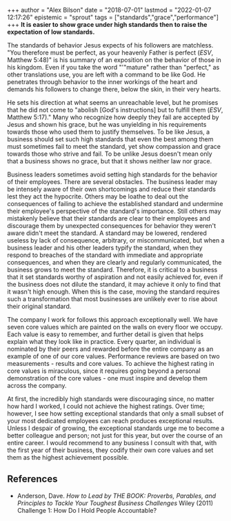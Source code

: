 +++
author = "Alex Bilson"
date = "2018-07-01"
lastmod = "2022-01-07 12:17:26"
epistemic = "sprout"
tags = ["standards","grace","performance"]
+++
**It is easier to show grace under high standards then to raise the expectation of low standards.**

The standards of behavior Jesus expects of his followers are matchless. "You therefore must be perfect, as your heavenly Father is perfect (_ESV_, Matthew 5:48)" is his summary of an exposition on the behavior of those in his kingdom. Even if you take the word "'"mature" rather than "perfect," as other translations use, you are left with a command to be like God. He penetrates through behavior to the inner workings of the heart and demands his followers to change there, below the skin, in their very hearts.

He sets his direction at what seems an unreachable level, but he promises that he did not come to "abolish [God's instructions] but to fulfill them (_ESV_, Matthew 5:17)." Many who recognize how deeply they fail are accepted by Jesus and shown his grace, but he was unyielding in his requirements towards those who used them to justify themselves. To be like Jesus, a business should set such high standards that even the best among them must sometimes fail to meet the standard, yet show compassion and grace towards those who strive and fail. To be unlike Jesus doesn't mean only that a business shows no grace, but that it shows neither law nor grace.

Business leaders sometimes avoid setting high standards for the behavior of their employees. There are several obstacles. The business leader may be intensely aware of their own shortcomings and reduce their standards lest they act the hypocrite. Others may be loathe to deal out the consequences of failing to achieve the established standard and undermine their employee's perspective of the standard's importance. Still others may mistakenly believe that their standards are clear to their employees and discourage them by unexpected consequences for behavior they weren't aware didn't meet the standard. A standard may be lowered, rendered useless by lack of consequence, arbitrary, or miscommunicated, but when a business leader and his other leaders typify the standard, when they respond to breaches of the standard with immediate and appropriate consequences, and when they are clearly and regularly communicated, the business grows to meet the standard. Therefore, it is critical to a business that it set standards worthy of aspiration and not easily achieved for, even if the business does not dilute the standard, it may achieve it only to find that it wasn't high enough. When this is the case, moving the standard requires such a transformation that most businesses are unlikely ever to rise about their original standard.

The company I work for follows this approach exceptionally well. We have seven core values which are painted on the walls on every floor we occupy. Each value is easy to remember, and further detail is given that helps explain what they look like in practice. Every quarter, an individual is nominated by their peers and rewarded before the entire company as an example of one of our core values. Performance reviews are based on two measurements - results and core values. To achieve the highest rating in core values is miraculous, since it requires going beyond a personal demonstration of the core values - one must inspire and develop them across the company.

At first, the incredibly high standards were discouraging since, no matter how hard I worked, I could not achieve the highest ratings. Over time; however, I see how setting exceptional standards that only a small subset of your most dedicated employees can reach produces exceptional results. Unless I despair of growing, the exceptional standards urge me to become a better colleague and person; not just for this year, but over the course of an entire career. I would recommend to any business I consult with that, with the first year of their business, they codify their own core values and set them as the highest achievement possible.

## References

- Anderson, Dave. _How to Lead by THE BOOK: Proverbs, Parables, and Principles to Tackle Your Toughest Business Challenges_ Wiley (2011) Challenge 1: How Do I Hold People Accountable?
